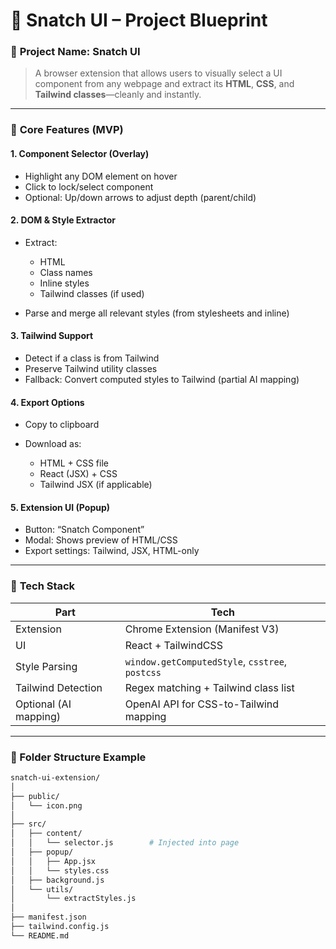 # 🧠 Snatch UI – Project Blueprint

### 🧾 **Project Name:** Snatch UI

> A browser extension that allows users to visually select a UI component from any webpage and extract its **HTML**, **CSS**, and **Tailwind classes**—cleanly and instantly.

---

### 🎯 **Core Features (MVP)**

#### 1. Component Selector (Overlay)

- Highlight any DOM element on hover
- Click to lock/select component
- Optional: Up/down arrows to adjust depth (parent/child)

#### 2. DOM & Style Extractor

- Extract:

  - HTML
  - Class names
  - Inline styles
  - Tailwind classes (if used)

- Parse and merge all relevant styles (from stylesheets and inline)

#### 3. Tailwind Support

- Detect if a class is from Tailwind
- Preserve Tailwind utility classes
- Fallback: Convert computed styles to Tailwind (partial AI mapping)

#### 4. Export Options

- Copy to clipboard
- Download as:

  - HTML + CSS file
  - React (JSX) + CSS
  - Tailwind JSX (if applicable)

#### 5. Extension UI (Popup)

- Button: “Snatch Component”
- Modal: Shows preview of HTML/CSS
- Export settings: Tailwind, JSX, HTML-only

---

### 🧰 **Tech Stack**

| Part                  | Tech                                            |
| --------------------- | ----------------------------------------------- |
| Extension             | Chrome Extension (Manifest V3)                  |
| UI                    | React + TailwindCSS                             |
| Style Parsing         | `window.getComputedStyle`, `csstree`, `postcss` |
| Tailwind Detection    | Regex matching + Tailwind class list            |
| Optional (AI mapping) | OpenAI API for CSS-to-Tailwind mapping          |

---

### 🔧 Folder Structure Example

```bash
snatch-ui-extension/
│
├── public/
│   └── icon.png
│
├── src/
│   ├── content/
│   │   └── selector.js        # Injected into page
│   ├── popup/
│   │   ├── App.jsx
│   │   └── styles.css
│   ├── background.js
│   └── utils/
│       └── extractStyles.js
│
├── manifest.json
├── tailwind.config.js
└── README.md
```
